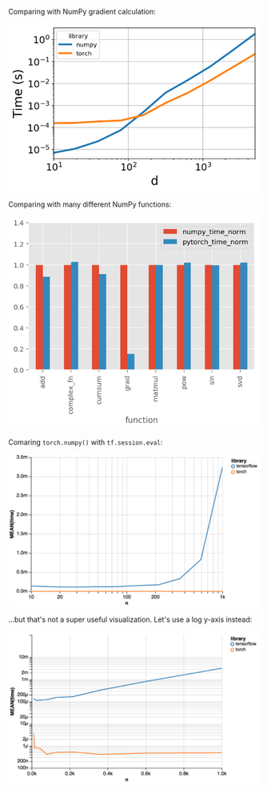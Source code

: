 Comparing with NumPy gradient calculation:

![](images/numpy-grad.png)

Comparing with many different NumPy functions:

![](images/numpy-many-fns.png)

Comaring `torch.numpy()` with `tf.session.eval`:

![](images/tensorflow-eval-linear.png)

...but that's not a super useful visualization. Let's use a log y-axis instead:

![](images/tensorflow-eval-log.png)

